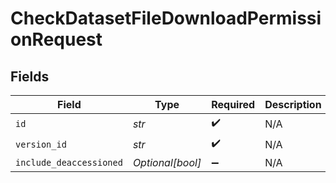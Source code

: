 # CheckDatasetFileDownloadPermissionRequest


## Fields

| Field                   | Type                    | Required                | Description             |
| ----------------------- | ----------------------- | ----------------------- | ----------------------- |
| `id`                    | *str*                   | :heavy_check_mark:      | N/A                     |
| `version_id`            | *str*                   | :heavy_check_mark:      | N/A                     |
| `include_deaccessioned` | *Optional[bool]*        | :heavy_minus_sign:      | N/A                     |
